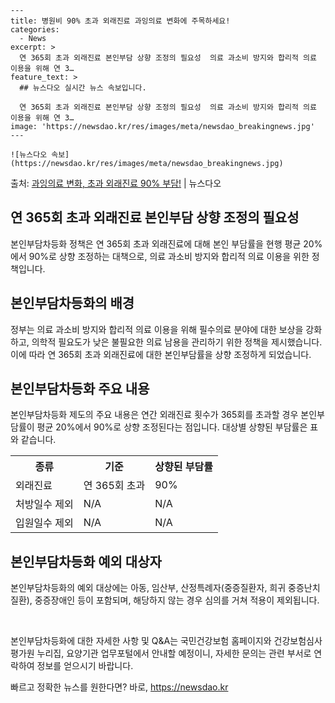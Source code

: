     ---
    title: 병원비 90% 초과 외래진료 과잉의료 변화에 주목하세요!
    categories:
      - News
    excerpt: >
      연 365회 초과 외래진료 본인부담 상향 조정의 필요성  의료 과소비 방지와 합리적 의료 이용을 위해 연 3…
    feature_text: >
      ## 뉴스다오 실시간 뉴스 속보입니다.
    
      연 365회 초과 외래진료 본인부담 상향 조정의 필요성  의료 과소비 방지와 합리적 의료 이용을 위해 연 3…
    image: 'https://newsdao.kr/res/images/meta/newsdao_breakingnews.jpg'
    ---
    
    ![뉴스다오 속보](https://newsdao.kr/res/images/meta/newsdao_breakingnews.jpg)

<p>출처: <a href="https://newsdao.kr/4534" rel="dofollow">과잉의료 변화, 초과 외래진료 90% 부담!</a> | 뉴스다오</p>

<h2 data-ke-size="size26">연 365회 초과 외래진료 본인부담 상향 조정의 필요성</h2>
본인부담차등화 정책은 연 365회 초과 외래진료에 대해 본인 부담률을 현행 평균 20%에서 90%로 상향 조정하는 대책으로, 의료 과소비 방지와 합리적 의료 이용을 위한 정책입니다.

<h2 data-ke-size="size26">본인부담차등화의 배경</h2>
정부는 의료 과소비 방지와 합리적 의료 이용을 위해 필수의료 분야에 대한 보상을 강화하고, 의학적 필요도가 낮은 불필요한 의료 남용을 관리하기 위한 정책을 제시했습니다. 이에 따라 연 365회 초과 외래진료에 대한 본인부담률을 상향 조정하게 되었습니다.

<h2 data-ke-size="size26">본인부담차등화 주요 내용</h2>
본인부담차등화 제도의 주요 내용은 연간 외래진료 횟수가 365회를 초과할 경우 본인부담률이 평균 20%에서 90%로 상향 조정된다는 점입니다. 대상별 상향된 부담률은 표와 같습니다.

<table>
  <tr>
    <th>종류</th>
    <th>기준</th>
    <th>상향된 부담률</th>
  </tr>
  <tr>
    <td>외래진료</td>
    <td>연 365회 초과</td>
    <td>90%</td>
  </tr>
  <tr>
    <td>처방일수 제외</td>
    <td>N/A</td>
    <td>N/A</td>
  </tr>
  <tr>
    <td>입원일수 제외</td>
    <td>N/A</td>
    <td>N/A</td>
  </tr>
</table>

<h2 data-ke-size="size26">본인부담차등화 예외 대상자</h2>
본인부담차등화의 예외 대상에는 아동, 임산부, 산정특례자(중증질환자, 희귀 중증난치질환), 중증장애인 등이 포함되며, 해당하지 않는 경우 심의를 거쳐 적용이 제외됩니다.

<p data-ke-size="size16">&nbsp;</p>

본인부담차등화에 대한 자세한 사항 및 Q&A는 국민건강보험 홈페이지와 건강보험심사평가원 누리집, 요양기관 업무포털에서 안내할 예정이니, 자세한 문의는 관련 부서로 연락하여 정보를 얻으시기 바랍니다.
 

빠르고 정확한 뉴스를 원한다면? 바로, <a href="https://newsdao.kr" rel="dofollow">https://newsdao.kr</a>


    
